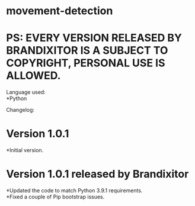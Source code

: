 # movement-detection  
# PS: EVERY VERSION RELEASED BY BRANDIXITOR IS A SUBJECT TO COPYRIGHT, PERSONAL USE IS ALLOWED.  

Language used:  
*Python  

Changelog:  
# Version 1.0.1  
*Initial version.  


# Version 1.0.1 released by Brandixitor  
*Updated the code to match Python 3.9.1 requirements.  
*Fixed a couple of Pip bootstrap issues.  
